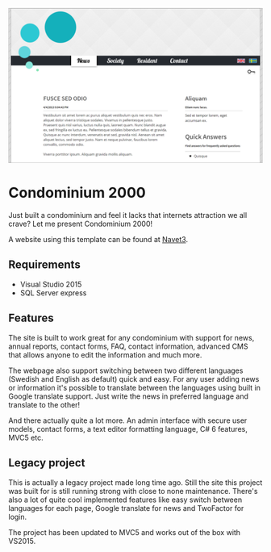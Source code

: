 ![design](/header.png)

# Condominium 2000
Just built a condominium and feel it lacks that internets attraction we all crave? Let me present Condominium 2000!

A website using this template can be found at [Navet3](http://www.navet3.se).

## Requirements

- Visual Studio 2015
- SQL Server express

## Features

The site is built to work great for any condominium with support for news, annual reports, contact forms, FAQ, contact information, advanced CMS that allows anyone to edit the information and much more.

The webpage also support switching between two different languages (Swedish and English as default) quick and easy. For any user adding news or information it's possible to translate between the languages using built in Google translate support. Just write the news in preferred language and translate to the other!

And there actually quite a lot more. An admin interface with secure user models, contact forms, a text editor formatting language, C# 6 features, MVC5 etc.

## Legacy project
This is actually a legacy project made long time ago. Still the site this project was built for is still running strong with close to none maintenance. There's also a lot of quite cool implemented features like easy switch between languages for each page, Google translate for news and TwoFactor for login.

The project has been updated to MVC5 and works out of the box with VS2015.